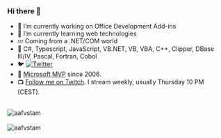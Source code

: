 ### Hi there 👋

- 🔭 I’m currently working on Office Development Add-ins
- 🌱 I’m currently learning web technologies
- 💤 Coming from a .NET/COM world
- 💬 C#, Typescript, JavaScript, <span>VB.NET</span>, VB, VBA, C++, Clipper, DBase III/IV, Pascal, Fortran, Cobol
- 🐦 [![Twitter](https://img.shields.io/twitter/follow/aafvstam?label=Follow%20%40aafvstam&style=social)](https://twitter.com/aafvstam)
- 🥇 [Microsoft MVP](https://mvp.microsoft.com/en-us/PublicProfile/33535?fullName=Maarten%20van%20Stam) since 2006.
- 📺 [Follow me on Twitch](https://twitch.tv/maartenvanstam). I stream weekly, usually Thursday 10 PM (CEST).

<br />
<div>
  <img align="center" src="https://github-readme-stats.vercel.app/api?username=aafvstam&show_icons=true&theme=dark" alt="aafvstam" />
<div/>
<br />
<div>
  <img align="center" src="https://github-readme-stats.vercel.app/api/top-langs/?username=aafvstam&layout=compact&hide=html&theme=dark" alt="aafvstam" />
<div/>
<br />

[//]: <> (- 👯 I’m looking to collaborate on ...)
[//]: <> (- 🤔 I’m looking for help with ...)
[//]: <> (- 💬 Ask me about ...)
[//]: <> (- 📫 How to reach me: ...)
[//]: <> (- 😄 Pronouns: ...)
[//]: <> (- ⚡ Fun fact: ...)
[//]: <> (https://github.com/anuraghazra/github-readme-stats)
